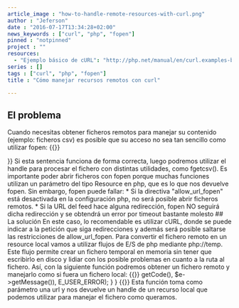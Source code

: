 ```yaml
---
article_image : "how-to-handle-remote-resources-with-curl.png"
author : "Jeferson"
date : "2016-07-17T13:34:28+02:00"
news_keywords : ["curl", "php", "fopen"]
pinned : "notpinned"
project : ""
resources:
  - "Ejemplo básico de cURL": "http://php.net/manual/en/curl.examples-basic.php"
series : []
tags : ["curl", "php", "fopen"]
title : "Cómo manejar recursos remotos con curl"

---
```

## El problema
Cuando necesitas obtener ficheros remotos para manejar su contenido (ejemplo: ficheros csv) es posible que su acceso no sea tan sencillo como utilizar fopen:
{{<highlight php>}}
<?php
$handle = fopen($filename, "r") or die('could not open .' $filename);
{{</highlight>}}

Si esta sentencia funciona de forma correcta, luego podremos utilizar el handle para procesar el fichero con distintas utilidades, como fgetcsv(). Es importante poder abrir ficheros con fopen porque muchas funciones utilizan un parámetro del tipo Resource en php, que es lo que nos devuelve fopen.
Sin embargo, fopen puede fallar:

* Si la directiva "allow_url_fopen" está desactivada en la configuración php, no será posible abrir ficheros remotos.
* Si la URL del feed hace alguna redirección, fopen NO seguirá dicha redirección y se obtendrá un error por timeout bastante molesto

## La solución
En este caso, lo recomendable es utilizar cURL, donde se puede indicar a la petición que siga redirecciones y además será posible saltarse las restricciones de allow_url_fopen. Para convertir el fichero remoto en un resource local vamos a utilizar flujos de E/S de php mediante php://temp. Este flujo permite crear un fichero temporal en memoria sin tener que escribirlo en disco y lidiar con los posible problemas en cuanto a la ruta al fichero. Así, con la siguiente función podremos obtener un fichero remoto y manejarlo como si fuera un fichero local:
{{<highlight php>}}
<?php
function _curl($url){
 try {
  $file_handler = fopen('php://temp', 'w+');
  $ch = curl_init();
  if (FALSE === $ch)
   throw new Exception('failed to initialize');
  curl_setopt($ch, CURLOPT_URL, $url);
  curl_setopt($ch, CURLOPT_RETURNTRANSFER, 1);
  curl_setopt($ch, CURLOPT_FOLLOWLOCATION, 1);
  curl_setopt($ch, CURLOPT_FILE, $file_handler);
  //curl_setopt ($ch, CURLOPT_PORT , 8080);
  curl_setopt($ch, CURLOPT_TIMEOUT, 10); //timeout in seconds
  $content = curl_exec($ch);
  curl_close($ch);
  if (FALSE === $content)
   throw new Exception(curl_error($ch), curl_errno($ch));
  rewind($file_handler);
  return $file_handler;
 } catch(Exception $e) {
  trigger_error(sprintf(
   'Curl failed with error #%d: %s',
  $e->getCode(), $e->getMessage()),
   E_USER_ERROR);
 }
}
{{</highlight>}}

Esta función toma como parámetro una url y nos devuelve un handle de un recurso local que podemos utilizar para manejar el fichero como queramos.
